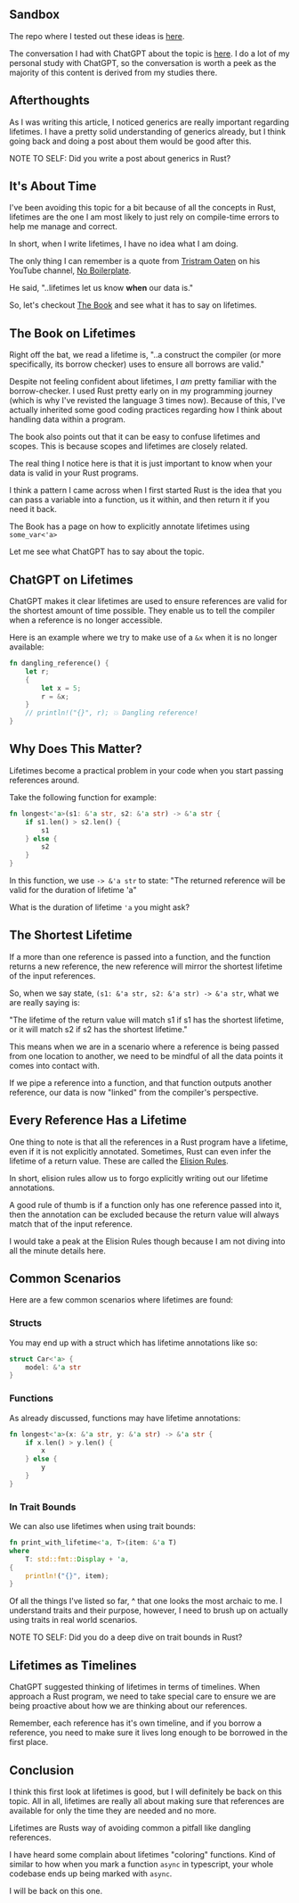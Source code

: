 <div id='meta-data'>
    <div key='subtext' value='when are we..?'></div>
    <div key='dob' value='12/18/2024'></div>
</div>

## Sandbox
The repo where I tested out these ideas is [here](https://github.com/Phillip-England/sandbox-rust-lifetimes).

The conversation I had with ChatGPT about the topic is [here](https://chatgpt.com/share/6762cc56-3184-8005-87ec-841eaf4826ba). I do a lot of my personal study with ChatGPT, so the conversation is worth a peek as the majority of this content is derived from my studies there.

## Afterthoughts
As I was writing this article, I noticed generics are really important regarding lifetimes. I have a pretty solid understanding of generics already, but I think going back and doing a post about them would be good after this.

NOTE TO SELF: Did you write a post about generics in Rust?

## It's About Time
I've been avoiding this topic for a bit because of all the concepts in Rust, lifetimes are the one I am most likely to just rely on compile-time errors to help me manage and correct.

In short, when I write lifetimes, I have no idea what I am doing.

The only thing I can remember is a quote from [Tristram Oaten](https://github.com/0atman/noboilerplate) on his YouTube channel, [No Boilerplate](https://www.youtube.com/c/NoBoilerplate).

He said, "..lifetimes let us know **when** our data is."

So, let's checkout [The Book](https://doc.rust-lang.org/rust-by-example/scope/lifetime.html) and see what it has to say on lifetimes.

## The Book on Lifetimes
Right off the bat, we read a lifetime is, "..a construct the compiler (or more specifically, its borrow checker) uses to ensure all borrows are valid."

Despite not feeling confident about lifetimes, I *am* pretty familiar with the borrow-checker. I used Rust pretty early on in my programming journey (which is why I've revisted the language 3 times now). Because of this, I've actually inherited some good coding practices regarding how I think about handling data within a program.

The book also points out that it can be easy to confuse lifetimes and scopes. This is because scopes and lifetimes are closely related.

The real thing I notice here is that it is just important to know when your data is valid in your Rust programs.

I think a pattern I came across when I first started Rust is the idea that you can pass a variable into a function, us it within, and then return it if you need it back.

The Book has a page on how to explicitly annotate lifetimes using `some_var<'a>`

Let me see what ChatGPT has to say about the topic.

## ChatGPT on Lifetimes
ChatGPT makes it clear lifetimes are used to ensure references are valid for the shortest amount of time possible. They enable us to tell the compiler when a reference is no longer accessible.

Here is an example where we try to make use of a `&x` when it is no longer available:
```rs
fn dangling_reference() {
    let r;
    {
        let x = 5;
        r = &x;
    }
    // println!("{}", r); 💥 Dangling reference!
}
```

## Why Does This Matter?
Lifetimes become a practical problem in your code when you start passing references around. 

Take the following function for example:
```rs
fn longest<'a>(s1: &'a str, s2: &'a str) -> &'a str {
    if s1.len() > s2.len() {
        s1
    } else {
        s2
    }
}
```

In this function, we use `-> &'a str` to state: "The returned reference will be valid for the duration of lifetime 'a"

What is the duration of lifetime `'a` you might ask?

## The Shortest Lifetime
If a more than one reference is passed into a function, and the function returns a new reference, the new reference will mirror the shortest lifetime of the input references.

So, when we say state, `(s1: &'a str, s2: &'a str) -> &'a str`, what we are really saying is:

"The lifetime of the return value will match s1 if s1 has the shortest lifetime, or it will match s2 if s2 has the shortest lifetime."

This means when we are in a scenario where a reference is being passed from one location to another, we need to be mindful of all the data points it comes into contact with.

If we pipe a reference into a function, and that function outputs another reference, our data is now "linked" from the compiler's perspective.

## Every Reference Has a Lifetime
One thing to note is that all the references in a Rust program have a lifetime, even if it is not explicitly annotated. Sometimes, Rust can even infer the lifetime of a return value. These are called the [Elision Rules](https://doc.rust-lang.org/nomicon/lifetime-elision.html).

In short, elision rules allow us to forgo explicitly writing out our lifetime annotations.

A good rule of thumb is if a function only has one reference passed into it, then the annotation can be excluded because the return value will always match that of the input reference.

I would take a peak at the Elision Rules though because I am not diving into all the minute details here.

## Common Scenarios
Here are a few common scenarios where lifetimes are found:

### Structs
You may end up with a struct which has lifetime annotations like so:
```rs
struct Car<'a> {
    model: &'a str
}
```

### Functions
As already discussed, functions may have lifetime annotations:
```rs
fn longest<'a>(x: &'a str, y: &'a str) -> &'a str {
    if x.len() > y.len() {
        x
    } else {
        y
    }
}
```

### In Trait Bounds
We can also use lifetimes when using trait bounds:
```rs
fn print_with_lifetime<'a, T>(item: &'a T)
where
    T: std::fmt::Display + 'a,
{
    println!("{}", item);
}
```

Of all the things I've listed so far, ^ that one looks the most archaic to me. I understand traits and their purpose, however, I need to brush up on actually using traits in real world scenarios.

NOTE TO SELF: Did you do a deep dive on trait bounds in Rust?

## Lifetimes as Timelines
ChatGPT suggested thinking of lifetimes in terms of timelines. When approach a Rust program, we need to take special care to ensure we are being proactive about how we are thinking about our references.

Remember, each reference has it's own timeline, and if you borrow a reference, you need to make sure it lives long enough to be borrowed in the first place.

## Conclusion
I think this first look at lifetimes is good, but I will definitely be back on this topic. All in all, lifetimes are really all about making sure that references are available for only the time they are needed and no more.

Lifetimes are Rusts way of avoiding common a pitfall like dangling references.

I have heard some complain about lifetimes "coloring" functions. Kind of similar to how when you mark a function `async` in typescript, your whole codebase ends up being marked with `async`.

I will be back on this one.
